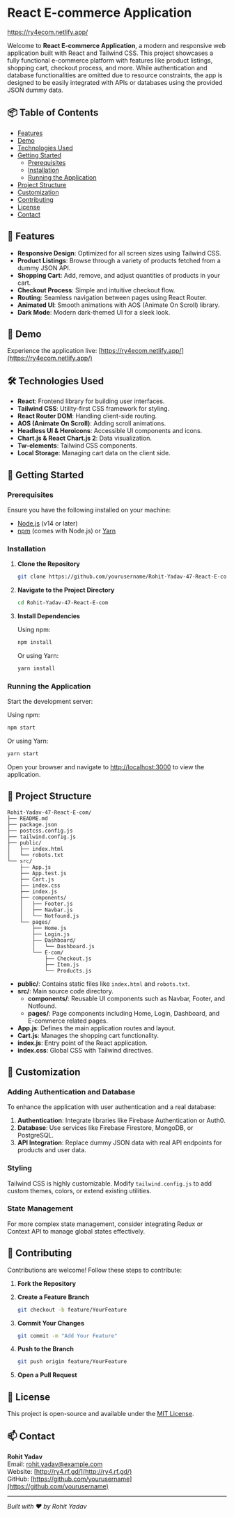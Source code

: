 #  React E-commerce Application

https://ry4ecom.netlify.app/

Welcome to **React E-commerce Application**, a modern and responsive web application built with React and Tailwind CSS. This project showcases a fully functional e-commerce platform with features like product listings, shopping cart, checkout process, and more. While authentication and database functionalities are omitted due to resource constraints, the app is designed to be easily integrated with APIs or databases using the provided JSON dummy data.

## 📦 Table of Contents

- [Features](#features)
- [Demo](#demo)
- [Technologies Used](#technologies-used)
- [Getting Started](#getting-started)
  - [Prerequisites](#prerequisites)
  - [Installation](#installation)
  - [Running the Application](#running-the-application)
- [Project Structure](#project-structure)
- [Customization](#customization)
- [Contributing](#contributing)
- [License](#license)
- [Contact](#contact)

## 🚀 Features

- **Responsive Design**: Optimized for all screen sizes using Tailwind CSS.
- **Product Listings**: Browse through a variety of products fetched from a dummy JSON API.
- **Shopping Cart**: Add, remove, and adjust quantities of products in your cart.
- **Checkout Process**: Simple and intuitive checkout flow.
- **Routing**: Seamless navigation between pages using React Router.
- **Animated UI**: Smooth animations with AOS (Animate On Scroll) library.
- **Dark Mode**: Modern dark-themed UI for a sleek look.

## 🎥 Demo

Experience the application live: [https://ry4ecom.netlify.app/](https://ry4ecom.netlify.app/)

## 🛠️ Technologies Used

- **React**: Frontend library for building user interfaces.
- **Tailwind CSS**: Utility-first CSS framework for styling.
- **React Router DOM**: Handling client-side routing.
- **AOS (Animate On Scroll)**: Adding scroll animations.
- **Headless UI & Heroicons**: Accessible UI components and icons.
- **Chart.js & React Chart.js 2**: Data visualization.
- **Tw-elements**: Tailwind CSS components.
- **Local Storage**: Managing cart data on the client side.

## 🏁 Getting Started

### Prerequisites

Ensure you have the following installed on your machine:

- [Node.js](https://nodejs.org/) (v14 or later)
- [npm](https://www.npmjs.com/) (comes with Node.js) or [Yarn](https://yarnpkg.com/)

### Installation

1. **Clone the Repository**

   ```bash
   git clone https://github.com/yourusername/Rohit-Yadav-47-React-E-com.git
   ```

2. **Navigate to the Project Directory**

   ```bash
   cd Rohit-Yadav-47-React-E-com
   ```

3. **Install Dependencies**

   Using npm:

   ```bash
   npm install
   ```

   Or using Yarn:

   ```bash
   yarn install
   ```

### Running the Application

Start the development server:

Using npm:

```bash
npm start
```

Or using Yarn:

```bash
yarn start
```

Open your browser and navigate to [http://localhost:3000](http://localhost:3000) to view the application.

## 📂 Project Structure

```
Rohit-Yadav-47-React-E-com/
├── README.md
├── package.json
├── postcss.config.js
├── tailwind.config.js
├── public/
│   ├── index.html
│   └── robots.txt
└── src/
    ├── App.js
    ├── App.test.js
    ├── Cart.js
    ├── index.css
    ├── index.js
    ├── components/
    │   ├── Footer.js
    │   ├── Navbar.js
    │   └── Notfound.js
    └── pages/
        ├── Home.js
        ├── Login.js
        ├── Dashboard/
        │   └── Dashboard.js
        └── E-com/
            ├── Checkout.js
            ├── Item.js
            └── Products.js
```

- **public/**: Contains static files like `index.html` and `robots.txt`.
- **src/**: Main source code directory.
  - **components/**: Reusable UI components such as Navbar, Footer, and Notfound.
  - **pages/**: Page components including Home, Login, Dashboard, and E-commerce related pages.
- **App.js**: Defines the main application routes and layout.
- **Cart.js**: Manages the shopping cart functionality.
- **index.js**: Entry point of the React application.
- **index.css**: Global CSS with Tailwind directives.

## 🔧 Customization

### Adding Authentication and Database

To enhance the application with user authentication and a real database:

1. **Authentication**: Integrate libraries like Firebase Authentication or Auth0.
2. **Database**: Use services like Firebase Firestore, MongoDB, or PostgreSQL.
3. **API Integration**: Replace dummy JSON data with real API endpoints for products and user data.

### Styling

Tailwind CSS is highly customizable. Modify `tailwind.config.js` to add custom themes, colors, or extend existing utilities.

### State Management

For more complex state management, consider integrating Redux or Context API to manage global states effectively.

## 🤝 Contributing

Contributions are welcome! Follow these steps to contribute:

1. **Fork the Repository**

2. **Create a Feature Branch**

   ```bash
   git checkout -b feature/YourFeature
   ```

3. **Commit Your Changes**

   ```bash
   git commit -m "Add Your Feature"
   ```

4. **Push to the Branch**

   ```bash
   git push origin feature/YourFeature
   ```

5. **Open a Pull Request**

## 📜 License

This project is open-source and available under the [MIT License](LICENSE).

## 📫 Contact

**Rohit Yadav**  
Email: [rohit.yadav@example.com](mailto:rohit.yadav@example.com)  
Website: [http://ry4.rf.gd/](http://ry4.rf.gd/)  
GitHub: [https://github.com/yourusername](https://github.com/yourusername)

---

*Built with ❤️ by Rohit Yadav*
